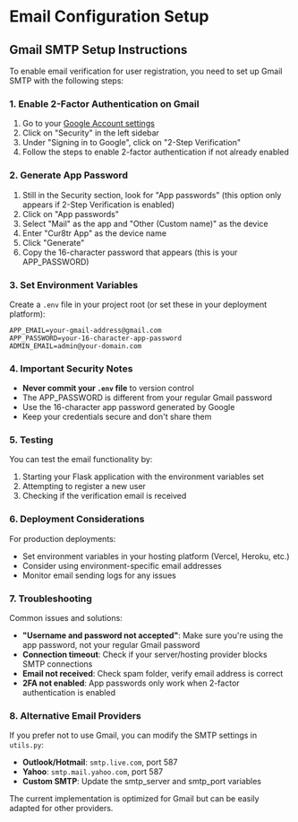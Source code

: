 # Email Configuration Setup

## Gmail SMTP Setup Instructions

To enable email verification for user registration, you need to set up Gmail SMTP with the following steps:

### 1. Enable 2-Factor Authentication on Gmail

1. Go to your [Google Account settings](https://myaccount.google.com/)
2. Click on "Security" in the left sidebar
3. Under "Signing in to Google", click on "2-Step Verification"
4. Follow the steps to enable 2-factor authentication if not already enabled

### 2. Generate App Password

1. Still in the Security section, look for "App passwords" (this option only appears if 2-Step Verification is enabled)
2. Click on "App passwords"
3. Select "Mail" as the app and "Other (Custom name)" as the device
4. Enter "Cur8tr App" as the device name
5. Click "Generate"
6. Copy the 16-character password that appears (this is your APP_PASSWORD)

### 3. Set Environment Variables

Create a `.env` file in your project root (or set these in your deployment platform):

```env
APP_EMAIL=your-gmail-address@gmail.com
APP_PASSWORD=your-16-character-app-password
ADMIN_EMAIL=admin@your-domain.com
```

### 4. Important Security Notes

- **Never commit your `.env` file** to version control
- The APP_PASSWORD is different from your regular Gmail password
- Use the 16-character app password generated by Google
- Keep your credentials secure and don't share them

### 5. Testing

You can test the email functionality by:

1. Starting your Flask application with the environment variables set
2. Attempting to register a new user
3. Checking if the verification email is received

### 6. Deployment Considerations

For production deployments:

- Set environment variables in your hosting platform (Vercel, Heroku, etc.)
- Consider using environment-specific email addresses
- Monitor email sending logs for any issues

### 7. Troubleshooting

Common issues and solutions:

- **"Username and password not accepted"**: Make sure you're using the app password, not your regular Gmail password
- **Connection timeout**: Check if your server/hosting provider blocks SMTP connections
- **Email not received**: Check spam folder, verify email address is correct
- **2FA not enabled**: App passwords only work when 2-factor authentication is enabled

### 8. Alternative Email Providers

If you prefer not to use Gmail, you can modify the SMTP settings in `utils.py`:

- **Outlook/Hotmail**: `smtp.live.com`, port 587
- **Yahoo**: `smtp.mail.yahoo.com`, port 587
- **Custom SMTP**: Update the smtp_server and smtp_port variables

The current implementation is optimized for Gmail but can be easily adapted for other providers.